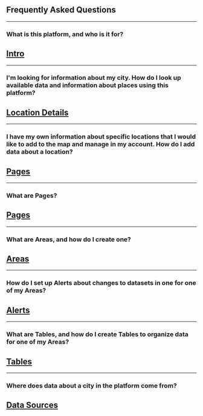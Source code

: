 
## **Frequently Asked Questions** 
______
### What is this platform, and who is it for?

## [**Intro**](https://www.citiesense.com/docs/pages/01-Intro.md "Intro")
______
### I'm looking for information about my city. How do I look up available data and information about places using this platform?

## [**Location Details**](https://www.citiesense.com/docs/pages/02-Location%20Details.md "Location Details")
______
### I have my own information about specific locations that I would like to add to the map and manage in my account. How do I add data about a location? 

## [**Pages**](https://www.citiesense.com/docs/pages/03-Pages.md "Pagea")
______
### What are Pages?

## [**Pages**](https://www.citiesense.com/docs/pages/03-Pages.md "Pagea")
______
### What are Areas, and how do I create one?

## [**Areas**](https://www.citiesense.com/docs/pages/04-Areas.md "Areas")
______
### How do I set up Alerts about changes to datasets in one for one of my Areas?

## [**Alerts**](https://www.citiesense.com/docs/pages/05-Alerts.md "Dashboards")
______
### What are Tables, and how do I create Tables to organize data for one of my Areas?

## [**Tables**](https://www.citiesense.com/docs/pages/06-Tables.md "Tables")
______
### Where does data about a city in the platform come from? 

## [**Data Sources**](https://www.citiesense.com/docs/pages/09-Sources.md "Citiesense Data Sources")

